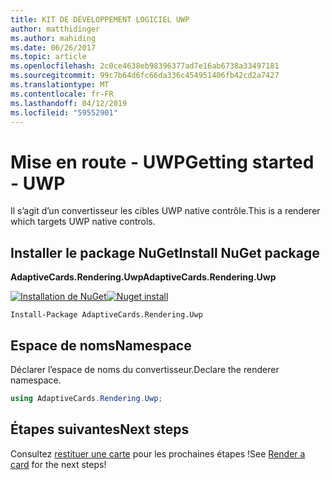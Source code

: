 ```yaml
---
title: KIT DE DÉVELOPPEMENT LOGICIEL UWP
author: matthidinger
ms.author: mahiding
ms.date: 06/26/2017
ms.topic: article
ms.openlocfilehash: 2c0ce4638eb98396377ad7e16ab6738a33497181
ms.sourcegitcommit: 99c7b64d6fc66da336c454951406fb42cd2a7427
ms.translationtype: MT
ms.contentlocale: fr-FR
ms.lasthandoff: 04/12/2019
ms.locfileid: "59552901"
---
```

# <a name="getting-started---uwp"></a><span data-ttu-id="b0dff-102">Mise en route - UWP</span><span class="sxs-lookup"><span data-stu-id="b0dff-102">Getting started - UWP</span></span>

<span data-ttu-id="b0dff-103">Il s’agit d’un convertisseur les cibles UWP native contrôle.</span><span class="sxs-lookup"><span data-stu-id="b0dff-103">This is a renderer which targets UWP native controls.</span></span>

## <a name="install-nuget-package"></a><span data-ttu-id="b0dff-104">Installer le package NuGet</span><span class="sxs-lookup"><span data-stu-id="b0dff-104">Install NuGet package</span></span>

<span data-ttu-id="b0dff-105">**AdaptiveCards.Rendering.Uwp**</span><span class="sxs-lookup"><span data-stu-id="b0dff-105">**AdaptiveCards.Rendering.Uwp**</span></span>

<span data-ttu-id="b0dff-106">[![Installation de NuGet](https://img.shields.io/nuget/vpre/AdaptiveCards.Rendering.Uwp.svg)](https://www.nuget.org/packages/AdaptiveCards.Rendering.Uwp)</span><span class="sxs-lookup"><span data-stu-id="b0dff-106">[![Nuget install](https://img.shields.io/nuget/vpre/AdaptiveCards.Rendering.Uwp.svg)](https://www.nuget.org/packages/AdaptiveCards.Rendering.Uwp)</span></span>

```console
Install-Package AdaptiveCards.Rendering.Uwp
```

## <a name="namespace"></a><span data-ttu-id="b0dff-107">Espace de noms</span><span class="sxs-lookup"><span data-stu-id="b0dff-107">Namespace</span></span>

<span data-ttu-id="b0dff-108">Déclarer l’espace de noms du convertisseur.</span><span class="sxs-lookup"><span data-stu-id="b0dff-108">Declare the renderer namespace.</span></span>

```csharp
using AdaptiveCards.Rendering.Uwp;
```

## <a name="next-steps"></a><span data-ttu-id="b0dff-109">Étapes suivantes</span><span class="sxs-lookup"><span data-stu-id="b0dff-109">Next steps</span></span>

<span data-ttu-id="b0dff-110">Consultez [restituer une carte](render-a-card.md) pour les prochaines étapes !</span><span class="sxs-lookup"><span data-stu-id="b0dff-110">See [Render a card](render-a-card.md) for the next steps!</span></span>